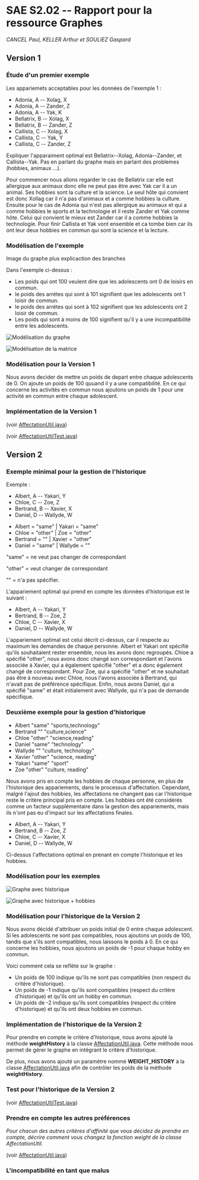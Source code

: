 SAE S2.02 -- Rapport pour la ressource Graphes
===
*CANCEL Paul, KELLER Arthur et SOULIEZ Gaspard*

Version 1
---

### Étude d'un premier exemple

Les appariemets acceptables pour les données de l'exemple 1 :

* Adonia, A -- Xolag, X
* Adonia, A -- Zander, Z
* Adonia, A -- Yak, K
* Bellatrix, B -- Xolag, X
* Bellatrix, B -- Zander, Z
* Callista, C -- Xolag, X
* Callista, C -- Yak, Y
* Callista, C -- Zander, Z

Expliquer l'apparaiment optimal est Bellatrix--Xolag, Adonia--Zander, et Callista--Yak. Pas en parlant du graphe mais en parlant des problemes (hobbies, animaux ...).

Pour commencer nous allons regarder le cas de Bellatrix car elle est allergique aux animaux donc elle ne peut pas être avec Yak car il a un animal. Ses hobbies sont la culture et la science. Le seul hôte qui convient est donc Xollag car il n'a pas d'animaux et a comme hobbies la culture. Ensuite pour le cas de Adonia qui n'est pas allergique au animaux et qui a comme hobbies le sports et la technologie et il reste Zander et Yak comme hôte. Celui qui convient le mieux est Zander car il a comme hobbies la technologie. Pour finir Callista et Yak vont ensemble et ca tombe bien car ils ont leur deux hobbies en commun qui sont la science et la lecture. 

### Modélisation de l'exemple

Image du graphe plus explicaction des branches

Dans l'exemple ci-dessus :
- Les poids qui ont 100 veulent dire que les adolescents ont 0 de loisirs en commun.
- le poids des arrétes qui sont à 101 signifient que les adolescents ont 1 loisir de commun.
- le poids des arrétes qui sont à 102 signifient que les adolescents ont 2 loisir de commun.
- Les poids qui sont à moins de 100 signifient qu'il y a une incompatibilité entre les adolescents. 

![Modélisation du graphe](./img/graphe%20sae.png)

![Modélisation de la matrice](./img/matrice.png)

### Modélisation pour la Version 1

Nous avons decider de mettre un poids de depart entre chaque adolescents de 0. On ajoute un poids de 100 quuand il y a une compatibilité. En ce qui concerne les activités en commun nous ajoutons un poids de 1 pour une activité en commun entre chaque adolescent. 

### Implémentation de la Version 1

(voir [AffectationUtil.java](../src/Graphe/AffectationUtil.java))

(voir [AffectationUtilTest.java](../test/App/AffectationUtilTest.java))


Version 2
---

### Exemple minimal pour la gestion de l'historique

Exemple : 

* Albert, A -- Yakari, Y
* Chloe, C -- Zoe, Z
* Bertrand, B -- Xavier, X
* Daniel, D -- Wallyde, W

- Albert = "same" | Yakari = "same"
- Chloe = "other" | Zoe = "other"
- Bertrand = ""   | Xavier = "other"
- Daniel = "same" | Wallyde = ""

"same" = ne veut pas changer de correspondant

"other" = veut changer de correspondant

"" = n'a pas spécifier.

L'appariement optimal qui prend en compte les données d'historique est le suivant :

* Albert, A -- Yakari, Y
* Bertrand, B -- Zoe, Z
* Chloe, C -- Xavier, X
* Daniel, D -- Wallyde, W

L'appariement optimal est celui décrit ci-dessus, car il respecte au maximum les demandes de chaque personne. Albert et Yakari ont spécifié qu'ils souhaitaient rester ensemble, nous les avons donc regroupés. Chloe a spécifié "other", nous avons donc changé son correspondant et l'avons associée à Xavier, qui a également spécifié "other" et a donc également changé de correspondant. Pour Zoe, qui a spécifié "other" et ne souhaitait pas être à nouveau avec Chloe, nous l'avons associée à Bertrand, qui n'avait pas de préférence spécifique. Enfin, nous avons Daniel, qui a spécifié "same" et était initialement avec Wallyde, qui n'a pas de demande spécifique.

### Deuxième exemple pour la gestion d'historique

- Albert "same" "sports,technology"
- Bertrand "" "culture,science"
- Chloe "other" "science,reading"
- Daniel "same" "technology"
- Wallyde "" "culture, technology"
- Xavier "other" "science, reading"
- Yakari "same" "sport"
- Zoe "other" "culture, reading"

Nous avons pris en compte les hobbies de chaque personne, en plus de l'historique des appariements, dans le processus d'affectation. Cependant, malgré l'ajout des hobbies, les affectations ne changent pas car l'historique reste le critère principal pris en compte. Les hobbies ont été considérés comme un facteur supplémentaire dans la gestion des appariements, mais ils n'ont pas eu d'impact sur les affectations finales.

* Albert, A -- Yakari, Y
* Bertrand, B -- Zoe, Z
* Chloe, C -- Xavier, X
* Daniel, D -- Wallyde, W

Ci-dessus l'affectations optimal en prenant en compte l'historique et les hobbies.

### Modélisation pour les exemples

![Graphe avec historique](./img/graphe%20sae(1).png)

![Graphe avec historique + hobbies](./img/graphe%20sae(2).png)

### Modélisation pour l'historique de la Version 2

Nous avons décidé d'attribuer un poids initial de 0 entre chaque adolescent. Si les adolescents ne sont pas compatibles, nous ajoutons un poids de 100, tandis que s'ils sont compatibles, nous laissons le poids à 0. En ce qui concerne les hobbies, nous ajoutons un poids de -1 pour chaque hobby en commun.

Voici comment cela se reflète sur le graphe :

* Un poids de 100 indique qu'ils ne sont pas compatibles (non respect du critère d'historique).
* Un poids de -1 indique qu'ils sont compatibles (respect du critère d'historique) et qu'ils ont un hobby en commun.
* Un poids de -2 indique qu'ils sont compatibles (respect du critère d'historique) et qu'ils ont deux hobbies en commun.

### Implémentation de l'historique de la Version 2

Pour prendre en compte le critère d'historique, nous avons ajouté la méthode **weightHistory** à la classe [AffectationUtil.java](../src/Graphe/AffectationUtil.java). Cette méthode nous permet de gérer le graphe en intégrant le critère d'historique.

De plus, nous avons ajouté un paramètre nommé **WEIGHT_HISTORY** à la classe [AffectationUtil.java](../src/Graphe/AffectationUtil.java) afin de contrôler les poids de la méthode **weightHistory**.

### Test pour l'historique de la Version 2

(voir [AffectationUtilTest.java](../test/App/AffectationUtilTest.java))

### Prendre en compte les autres préférences

*Pour chacun des autres critères d'affinité que vous décidez de prendre en compte, décrire comment vous changez la fonction weight de la classe AffectationUtil.*

(voir [AffectationUtil.java](../src/Graphe/AffectationUtil.java))

### L'incompatibilité en tant que malus